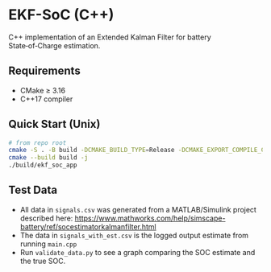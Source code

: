# EKF-SoC (C++)

C++ implementation of an Extended Kalman Filter for battery State‑of‑Charge estimation.

## Requirements
- CMake ≥ 3.16
- C++17 compiler

## Quick Start (Unix)
```bash
# from repo root
cmake -S . -B build -DCMAKE_BUILD_TYPE=Release -DCMAKE_EXPORT_COMPILE_COMMANDS=ON
cmake --build build -j
./build/ekf_soc_app
```

## Test Data
- All data in `signals.csv` was generated from a MATLAB/Simulink project described here: https://www.mathworks.com/help/simscape-battery/ref/socestimatorkalmanfilter.html
- The data in `signals_with_est.csv` is the logged output estimate from running `main.cpp`
- Run `validate_data.py` to see a graph comparing the SOC estimate and the true SOC.
